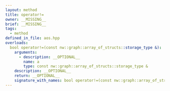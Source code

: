 ```yaml
---
layout: method
title: operator!=
owner: __MISSING__
brief: __MISSING__
tags:
  - method
defined_in_file: aos.hpp
overloads:
  bool operator!=(const nw::graph::array_of_structs::storage_type &):
    arguments:
      - description: __OPTIONAL__
        name: a
        type: const nw::graph::array_of_structs::storage_type &
    description: __OPTIONAL__
    return: __OPTIONAL__
    signature_with_names: bool operator!=(const nw::graph::array_of_structs::storage_type & a)
---
```

